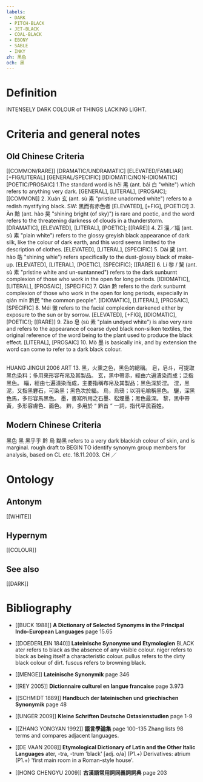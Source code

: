 ```yaml
---
labels: 
 - DARK
 - PITCH-BLACK
 - JET-BLACK
 - COAL-BLACK
 - EBONY
 - SABLE
 - INKY
zh: 黑色
och: 黑
---
```


# Definition
INTENSELY DARK COLOUR of THINGS LACKING LIGHT.
# Criteria and general notes
## Old Chinese Criteria
[[COMMON/RARE]]
[DRAMATIC/UNDRAMATIC]
[ELEVATED/FAMILIAR]
[+FIG/LITERAL]
[GENERAL/SPECIFIC]
[IDIOMATIC/NON-IDIOMATIC]
[POETIC/PROSAIC]
1.The standard word is hēi 黑 (ant. bái 白 "white") which refers to anything very dark.
[GENERAL], [LITERAL], [PROSAIC]; [[COMMON]]
2. Xuán 玄 (ant. sù 素 "pristine unadorned white") refers to a redish mystifying black. SW: 黑而有赤色者
[ELEVATED], [+FIG], [POETIC!]
3. Àn 黯 (ant. hào 昊 "shining bright (of sky)") is rare and poetic, and the word refers to the threatening darkness of clouds in a thunderstorm.
[DRAMATIC], [ELEVATED], [LITERAL], [POETIC]; [[RARE]]
4. Zī 淄／緇 (ant. sù 素 "plain white") refers to the glossy greyish black appearance of dark silk, like the colour of dark earth, and this word seems limited to the description of clothes.
[ELEVATED], [LITERAL], [SPECIFIC]
5. Dài 黛 (ant. hào 皓 "shining whie") refers specifically to the dust-glossy black of make-up.
[ELEVATED], [LITERAL], [POETIC], [SPECIFIC]; [[RARE]]
6. Lí 黎 / 黧 (ant. sù 素 "pristine white and un-suntanned") refers to the dark sunburnt complexion of those who work in the open for long periods.
[IDIOMATIC], [LITERAL], [PROSAIC], [SPECIFIC]
7. Qián 黔 refers to the dark sunburnt complexion of those who work in the open for long periods, especially in qián mín 黔民 "the common people".
[IDIOMATIC], [LITERAL], [PROSAIC], [SPECIFIC]
8. Méi 黴 refers to the facial complexion darkened either by exposure to the sun or by sorrow.
[ELEVATED], [+FIG], [IDIOMATIC], [POETIC!]; [[RARE]]
9. Zào 皂 (sù 素 "plain undyed white") is also very rare and refers to the appearance of coarse dyed black non-silken textiles, the original reference of the word being to the plant used to produce the black effect.
[LITERAL], [PROSAIC]
10. Mò 墨 is basically ink, and by extension the word can come to refer to a dark black colour.
## 
HUANG JINGUI 2006 ART 13.
黑，火熏之色，黑色的總稱。
皂，皂斗，可提取黑色染料；多用來形容布帛及其製品。
玄，黑中帶赤，經由六遍漬染而成；泛指黑色。
緇，經由七遍漬染而成，主要指稱布帛及其製品；黑色深於涅。
涅，黑泥，又指黑礬石，可染黑；黑色次於緇。
烏，烏鴉；以羽毛喻稱黑色。
驪，深黑色馬，多形容馬黑色。
墨，書寫所用之石墨、松煙墨；黑色最深。
黎，黑中帶黃，多形容膚色、面色。
黔，多用於 “ 黔首 ” 一詞，指代平民百姓。
## Modern Chinese Criteria
黑色
黑
黑乎乎
黔
烏
黝黑 refers to a very dark blackish colour of skin, and is marginal.
rough draft to BEGIN TO identify synonym group members for analysis, based on CL etc. 18.11.2003. CH ／
# Ontology

## Antonym
[[WHITE]]
## Hypernym
[[COLOUR]]
## See also
[[DARK]]
# Bibliography
- [[BUCK 1988]]
**A Dictionary of Selected Synonyms in the Principal Indo-European Languages** page 15.65

- [[DOEDERLEIN 1840]]
**Lateinische Synonyme und Etymologien** 
BLACK
ater refers to black as the absence of any visible colour.
niger refers to black as being itself a characteristic colour.
pullus refers to the dirty black colour of dirt.
fuscus refers to browning black.
- [[MENGE]]
**Lateinische Synonymik** page 346

- [[REY 2005]]
**Dictionnaire culturel en langue francaise** page 3.973

- [[SCHMIDT 1889]]
**Handbuch der lateinischen und griechischen Synonymik** page 48

- [[UNGER 2009]]
**Kleine Schriften Deutsche Ostasienstudien** page 1-9

- [[ZHANG YONGYAN 1992]]
**語言學論集** page 100-135
Zhang lists 98 terms and compares adjacent languages.
- [[DE VAAN 2008]]
**Etymological Dictionary of Latin and the Other Italic Languages** 
ater, -tra, -trum 'black' [adj. o/a] (P1.+)
Derivatives: atrium (P1.+) 'first main room in a Roman-style house'.
- [[HONG CHENGYU 2009]]
**古漢語常用詞同義詞詞典** page 203
